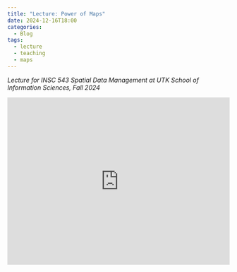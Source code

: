 ```yaml
---
title: "Lecture: Power of Maps"
date: 2024-12-16T18:00
categories:
  - Blog
tags:
  - lecture
  - teaching
  - maps
---
```

*Lecture for INSC 543 Spatial Data Management at UTK School of Information Sciences, Fall 2024*

<div style="position: relative; padding-bottom: 68.25%; padding-top: 35px; height: 0; overflow: hidden;">
  
<iframe src="https://ooo.mmhmm.app/embed/z_psWsPLLbkZMpWexJTIUi?embedSlides=true" frameborder="0" allow="autoplay; encrypted-media; allowfullscreen" style="display: block; position: absolute; top:0; left: 50%; transform:translateX(-50%);-webkit-transform:translateX(-50%);-moz-transform:translateX(-50%); width: 100%; height: 100%;" ></iframe>

</div>

